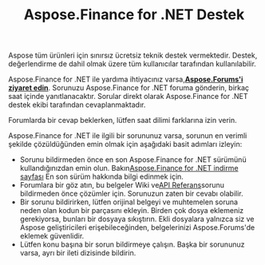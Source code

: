 ﻿---
title: Aspose.Finance for .NET Destek
linktitle: Teknik Destek
type: docs
weight: 60
url: /tr/net/technical-support/
description: Aspose.Finance, finansla ilgili biçimlerin XBRL, iXBRL(satır içi XBRL), XSLX, OFX biçimlerine dönüştürülmesini sağlar. Desteklenen popüler dosya biçimleri arasında XBRL, iXBRL(satır içi XBRL), XSLX, OFX, OFX sürüm 1 bulunur.
---
Aspose tüm ürünleri için sınırsız ücretsiz teknik destek vermektedir. Destek, değerlendirme de dahil olmak üzere tüm kullanıcılar tarafından kullanılabilir.

 Aspose.Finance for .NET ile yardıma ihtiyacınız varsa,[**Aspose.Forums'i ziyaret edin**](https://forum.aspose.com/c/finance/43). Sorunuzu Aspose.Finance for .NET foruma gönderin, birkaç saat içinde yanıtlanacaktır. Sorular direkt olarak Aspose.Finance for .NET destek ekibi tarafından cevaplanmaktadır.

Forumlarda bir cevap beklerken, lütfen saat dilimi farklarına izin verin.

Aspose.Finance for .NET ile ilgili bir sorununuz varsa, sorunun en verimli şekilde çözüldüğünden emin olmak için aşağıdaki basit adımları izleyin:

-  Sorunu bildirmeden önce en son Aspose.Finance for .NET sürümünü kullandığınızdan emin olun. Bakın[Aspose.Finance for .NET indirme sayfası](https://www.nuget.org/packages/Aspose.Finance/) En son sürüm hakkında bilgi edinmek için.
-  Forumlara bir göz atın, bu belgeler Wiki ve[API Referans](https://reference.aspose.com/finance/net)sorunu bildirmeden önce çözümler için. Sorunuzun zaten bir cevabı olabilir.
- Bir sorunu bildirirken, lütfen orijinal belgeyi ve muhtemelen soruna neden olan kodun bir parçasını ekleyin. Birden çok dosya eklemeniz gerekiyorsa, bunları bir dosyaya sıkıştırın. Ekli dosyalara yalnızca siz ve Aspose geliştiricileri erişebileceğinden, belgelerinizi Aspose.Forums'de eklemek güvenlidir.
- Lütfen konu başına bir sorun bildirmeye çalışın. Başka bir sorununuz varsa, ayrı bir ileti dizisinde bildirin.


